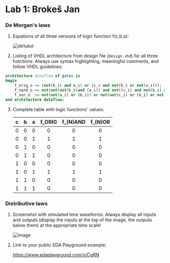 # Lab 1: Brokeš Jan

### De Morgan's laws

1. Equations of all three versions of logic function f(c,b,a):

   ![de1ukol](https://user-images.githubusercontent.com/124742733/218737626-3c9aaf3a-2dbc-455c-8d9d-6bbe09de42cb.jpg)


2. Listing of VHDL architecture from design file (`design.vhd`) for all three functions. Always use syntax highlighting, meaningful comments, and follow VHDL guidelines:

```vhdl
architecture dataflow of gates is
begin
    f_orig_o <= (not(b_i) and a_i) or (c_i and not(b_i or not(a_i)));
    f_nand_o <= not(not(not(b_i)and (a_i)) and not((c_i) and not(b_i) and(a_i)));
    f_nor_o  <= not(not(a_i) or (b_i)) or not(not(c_i) or (b_i) or not (a_i));
end architecture dataflow;
```

3. Complete table with logic functions' values:

   | **c** | **b** |**a** | **f_ORIG** | **f_(N)AND** | **f_(N)OR** |
   | :-: | :-: | :-: | :-: | :-: | :-: |
   | 0 | 0 | 0 | 0 | 0 | 0 |
   | 0 | 0 | 1 | 1 | 1 | 1 |
   | 0 | 1 | 0 | 0 | 0 | 0 |
   | 0 | 1 | 1 | 0 | 0 | 0 |
   | 1 | 0 | 0 | 0 | 0 | 0 |
   | 1 | 0 | 1 | 1 | 1 | 1 |
   | 1 | 1 | 0 | 0 | 0 | 0 |
   | 1 | 1 | 1 | 0 | 0 | 0 |

### Distributive laws

1. Screenshot with simulated time waveforms. Always display all inputs and outputs (display the inputs at the top of the image, the outputs below them) at the appropriate time scale!

   ![image](https://user-images.githubusercontent.com/124742733/218735011-7f44d8c2-3551-4206-9606-1bf3b71b1288.png)


2. Link to your public EDA Playground example:

   https://www.edaplayground.com/x/CgRN

